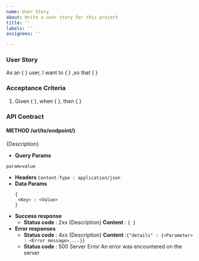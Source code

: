 ```yaml
---
name: User Story
about: Write a user story for this project
title: ''
labels: ''
assignees: ''

---
```


### User Story
As an { } user, I want to { } ,so that { }

### Acceptance Criteria
1. Given { }, when { }, then { }
 
### API Contract
####  METHOD /url/to/endpoint/)
{Description}
- **Query Params**
```
param=value
```
- **Headers** 
`Content-Type : application/json` 
- **Data Params**
  ```
  {
   <Key> : <Value>
  }
  ``` 
- **Success response**
    -  **Status code** : 2xx
       {Description}
       **Content** : `{ }`
- **Error responses**
    - **Status code** : 4xx
       {Description}
       **Content** :`{"details" : {<Parameter> : <Error message>,...}}`
    - **Status code** : 500 Server Error
      An error was encountered on the server
